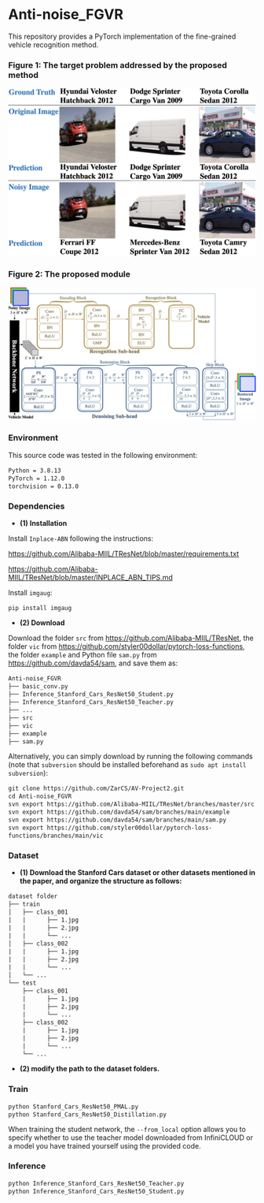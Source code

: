 

# Anti-noise_FGVR

This repository provides a PyTorch implementation of the fine-grained vehicle recognition method.

### Figure 1: The target problem addressed by the proposed method

![The target problem addressed by the proposed method.](https://github.com/ZarCS/AV-Project2/blob/main/pics/noise_problem.png)


### Figure 2: The proposed module

![The proposed module.](https://github.com/ZarCS/AV-Project2/blob/main/pics/DRH.png)







### Environment

This source code was tested in the following environment:

    Python = 3.8.13
    PyTorch = 1.12.0
    torchvision = 0.13.0


### Dependencies

* **(1) Installation**

Install `Inplace-ABN` following the instructions:

https://github.com/Alibaba-MIIL/TResNet/blob/master/requirements.txt

https://github.com/Alibaba-MIIL/TResNet/blob/master/INPLACE_ABN_TIPS.md

Install `imgaug`:

    pip install imgaug

* **(2) Download**

Download the folder `src` from https://github.com/Alibaba-MIIL/TResNet,
the folder `vic` from https://github.com/styler00dollar/pytorch-loss-functions,
the folder `example` and Python file `sam.py` from https://github.com/davda54/sam,
and save them as:

    Anti-noise_FGVR
    ├── basic_conv.py
    ├── Inference_Stanford_Cars_ResNet50_Student.py
    ├── Inference_Stanford_Cars_ResNet50_Teacher.py
    ├── ...
    ├── src
    ├── vic
    ├── example
    ├── sam.py

Alternatively, you can simply download by running the following commands (note that `subversion` should be installed beforehand as `sudo apt install subversion`):

    git clone https://github.com/ZarCS/AV-Project2.git
    cd Anti-noise_FGVR
    svn export https://github.com/Alibaba-MIIL/TResNet/branches/master/src
    svn export https://github.com/davda54/sam/branches/main/example
    svn export https://github.com/davda54/sam/branches/main/sam.py
    svn export https://github.com/styler00dollar/pytorch-loss-functions/branches/main/vic


### Dataset

* **(1) Download the Stanford Cars dataset or other datasets mentioned in the paper, and organize the structure as follows:**
```
dataset folder
├── train
│   ├── class_001
|   |      ├── 1.jpg
|   |      ├── 2.jpg
|   |      └── ...
│   ├── class_002
|   |      ├── 1.jpg
|   |      ├── 2.jpg
|   |      └── ...
│   └── ...
└── test
    ├── class_001
    |      ├── 1.jpg
    |      ├── 2.jpg
    |      └── ...
    ├── class_002
    |      ├── 1.jpg
    |      ├── 2.jpg
    |      └── ...
    └── ...
```
* **(2) modify the path to the dataset folders.**

### Train

    python Stanford_Cars_ResNet50_PMAL.py
    python Stanford_Cars_ResNet50_Distillation.py
    
When training the student network, the `--from_local` option allows you to specify whether to use the teacher model downloaded from InfiniCLOUD or a model you have trained yourself using the provided code.


### Inference

    python Inference_Stanford_Cars_ResNet50_Teacher.py
    python Inference_Stanford_Cars_ResNet50_Student.py

